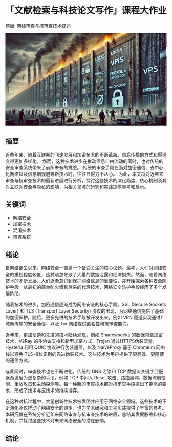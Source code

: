 # 「文献检索与科技论文写作」课程大作业

题目: 网络审查与抗审查技术综述

![许多人拿梯子翻越一堵冒着火的高墙](./image/cover.png)

## 摘要

近些年来，随着互联网的飞速发展和加密技术的不断革新，信息传播的方式和渠道变得更加多样化。
然而，这种技术进步在推动信息自由流动的同时，也对传统的安全审查系统带来了前所未有的挑战。
传统的审查手段在面对加密通信、去中心化网络以及信息熵规避等新技术时，往往显得力不从心。
为此，本文将对近年来审查与抗审查技术的最新进展进行分析，探讨这些技术的演化趋势、核心机制及其对互联网安全与隐私的影响，为相关领域的研究和实践提供参考和启示。

## 关键词

- 网络安全
- 加密技术
- 混淆技术
- 审查系统

## 绪论

自网络诞生以来，网络安全一直是一个备受关注的核心议题。最初，人们对网络安全的重视程度较低，这种疏忽导致了大量的数据泄露和经济损失。然而，随着网络技术的不断发展，人们逐渐意识到保护网络信息的重要性，并开始探索各种安全防护手段。从最初的简单防火墙到后来的代理技术，网络安全防护手段经历了多个发展阶段。

随着技术的进步，加密通信逐渐成为网络安全的核心手段。SSL (Secure Sockets Layer) 和 TLS (Transport Layer Security) 协议的出现，为网络通信提供了基础的加密保护。随后，更多先进的技术手段被开发出来，例如 VPN 隧道实现通过广域网传输的安全通信、以及 Tor 网络提供匿名性和抗审查能力。

近年来，更加复杂和先进的技术陆续涌现，例如 Shadowsocks 的数据包全加密技术、V2Ray 的多协议支持和新型加密方式、Trojan 通过HTTPS伪装流量、Hysteria 利用 QUIC 协议进行伪装通信，以及 NaiveProxy 基于 Chromium 网络栈以避免 TLS 指纹识别的先进伪装技术。这些技术为用户提供了更高效、更隐蔽的通信方式。

与此同时，审查技术也在不断进化。传统的 DNS 污染和 TCP 数据流关键字匹配逐渐发展为更复杂的手段，例如 TCP 中间人 Reset 攻击、路由黑洞、数据流熵检测、重放攻击和主动探测等。每一种新的审查技术都对抗审查手段提出了更高的要求，形成了技术与反技术的持续博弈。

在这种对抗过程中，大量创新性技术被发明并应用于网络安全领域。这些技术的不断演化不仅推动了网络安全的进步，也为学术研究和工程实践提供了丰富的参考。本研究旨在系统分析近年来网络审查与抗审查技术的进展，总结其发展脉络和核心机制，并探讨这些技术对未来网络安全的潜在影响。

## 结论

[^1]: Wu M, Sippe J, Sivakumar D, et al. How the Great Firewall of China detects and blocks fully encrypted traffic[C]//32nd USENIX Security Symposium (USENIX Security 23). 2023: 2653-2670.
[^2]: Xue D, Kallitsis M, Houmansadr A, et al. Fingerprinting Obfuscated Proxy Traffic with Encapsulated {TLS} Handshakes[C]//33rd USENIX Security Symposium (USENIX Security 24). 2024: 2689-2706.
[^3]: Hoang N P, Dalek J, Crete-Nishihata M, et al. {GFWeb}: Measuring the Great Firewall's Web Censorship at Scale[C]//33rd USENIX Security Symposium (USENIX Security 24). 2024: 2617-2633.
[^4]: Wedwards E. Bleeding Wall: A Hematologic Examination on the Great Firewall[J]. Free and Open Communications on the Internet, 2024.
[^5]: Alice, Bob, Carol, et al. How china detects and blocks shadowsocks[C]//Proceedings of the ACM Internet Measurement Conference. 2020: 111-124.
